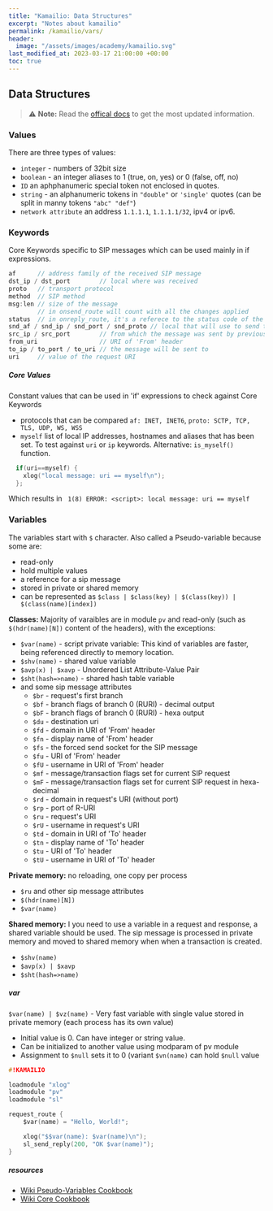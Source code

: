 ```yaml
---
title: "Kamailio: Data Structures"
excerpt: "Notes about kamailio"
permalink: /kamailio/vars/
header:
  image: "/assets/images/academy/kamailio.svg"
last_modified_at: 2023-03-17 21:00:00 +00:00
toc: true
---
```


## Data Structures

> :warning: **Note:** Read the [offical docs](https://www.kamailio.org/wikidocs/cookbooks/devel/core/) to get the most updated information.

### Values

There are three types of values:
* `integer` - numbers of 32bit size
* `boolean` - an integer aliases to 1 (true, on, yes) or 0 (false, off, no)
* `ID` an aphphanumeric special token not enclosed in quotes.
* `string`  - an alphanumeric tokens in `"double"` or `'single'` quotes (can be split in manny tokens `"abc" "def"`)
* `network attribute` an address `1.1.1.1`, `1.1.1.1/32`, ipv4 or ipv6.

### Keywords

Core Keywords specific to SIP messages which can be used mainly in if expressions.

```cpp
af      // address family of the received SIP message
dst_ip / dst_port        // local where was received
proto   // transport protocol
method  // SIP method
msg:len // size of the message
        // in onsend_route will count with all the changes applied
status  // in onreply_route, it's a referece to the status code of the reply
snd_af / snd_ip / snd_port / snd_proto // local that will use to send the message
src_ip / src_port        // from which the message was sent by previous hop
from_uri                 // URI of 'From' header
to_ip / to_port / to_uri // the message will be sent to
uri     // value of the request URI
```

##### Core Values

Constant values that can be used in 'if' expressions to check against Core Keywords

* protocols that can be compared `af: INET, INET6`,  `proto: SCTP, TCP, TLS, UDP, WS, WSS`
* `myself` list of local IP addresses, hostnames and aliases that has been set. To test against `uri` or `ip` keywords. Alternative: `is_myself()` function.

```c
  if(uri==myself) {
    xlog("local message: uri == myself\n");
  };
```

Which results in ` 1(8) ERROR: <script>: local message: uri == myself`


### Variables

The variables start with `$` character. Also called a Pseudo-variable because some are:
 * read-only
 * hold multiple values
 * a reference for a sip message
 * stored in private or shared memory
 * can be represented as `$class | $class(key) | $(class(key)) | $(class(name)[index])`

**Classes:** Majority of varaibles are in module `pv` and read-only (such as `$(hdr(name)[N])`  content of the headers), with the exceptions:
  * `$var(name)` - script private variable: This kind of variables are faster, being referenced directly to memory location.
  * `$shv(name)` - shared value variable
  * `$avp(x) | $xavp` - Unordered List Attribute-Value Pair 
  * `$sht(hash=>name)` - shared hash table variable
  * and some sip message attributes
    * `$br` - request's first branch
    * `$bf` - branch flags of branch 0 (RURI) - decimal output
    * `$bF` - branch flags of branch 0 (RURI) - hexa output
    * `$du` - destination uri
    * `$fd` - domain in URI of 'From' header
    * `$fn` - display name of 'From' header
    * `$fs` - the forced send socket for the SIP message
    * `$fu` - URI of 'From' header
    * `$fU` - username in URI of 'From' header
    * `$mf` - message/transaction flags set for current SIP request
    * `$mF` - message/transaction flags set for current SIP request in hexa-decimal
    * `$rd` - domain in request's URI (without port)
    * `$rp` - port of R-URI
    * `$ru` - request's URI 
    * `$rU` - username in request's URI 
    * `$td` - domain in URI of 'To' header
    * `$tn` - display name of 'To' header
    * `$tu` - URI of 'To' header
    * `$tU` - username in URI of 'To' header

**Private memory:** no reloading, one copy per process
* `$ru` and other sip message attributes
* `$(hdr(name)[N])`
* `$var(name)`

**Shared memory:** I you need to use a variable in a request and response, a shared variable should be used. The sip message is processed in private memory and moved to shared memory when when a transaction is created.
  * `$shv(name)`
  * `$avp(x) | $xavp`
  * `$sht(hash=>name)`

##### var

`$var(name) | $vz(name)` - Very fast variable with single value stored in private memory (each process has its own value)
* Initial value is 0. Can have integer or string value.
* Can be initialized to another value using modparam of pv module
* Assignment to `$null` sets it to 0 (variant `$vn(name)` can hold `$null` value

```c
#!KAMAILIO

loadmodule "xlog"
loadmodule "pv"
loadmodule "sl"

request_route {
    $var(name) = "Hello, World!";

    xlog("$$var(name): $var(name)\n");
    sl_send_reply(200, "OK $var(name)");
}

```

##### resources
* [Wiki Pseudo-Variables Cookbook](https://www.kamailio.org/wikidocs/cookbooks/devel/pseudovariables/)
* [Wiki Core Cookbook](https://www.kamailio.org/wikidocs/cookbooks/devel/core/)
